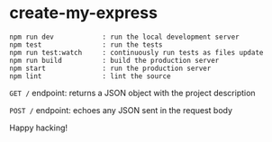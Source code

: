 # create-my-express

```
npm run dev            : run the local development server
npm test               : run the tests
npm run test:watch     : continuously run tests as files update
npm run build          : build the production server
npm start              : run the production server
npm lint               : lint the source
```

`GET /` endpoint: returns a JSON object with the project description

`POST /` endpoint: echoes any JSON sent in the request body

Happy hacking!
